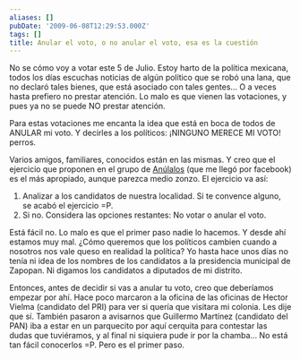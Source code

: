 ```yaml
---
aliases: []
pubDate: '2009-06-08T12:29:53.000Z'
tags: []
title: Anular el voto, o no anular el voto, esa es la cuestión
---
```


No se cómo voy a votar este 5 de Julio. Estoy harto de la política mexicana, todos los días escuchas noticias de algún político que se robó una lana, que no declaró tales bienes, que está asociado con tales gentes... O a veces hasta prefiero no prestar atención. Lo malo es que vienen las votaciones, y pues ya no se puede NO prestar atención.

Para estas votaciones me encanta la idea que está en boca de todos de ANULAR mi voto. Y decirles a los políticos: ¡NINGUNO MERECE MI VOTO! perros.

Varios amigos, familiares, conocidos están en las mismas. Y creo que el ejercicio que proponen en el grupo de [Anúlalos](http://anulalos.blogspot.com/) (que me llegó por facebook) es el más apropiado, aunque parezca medio zonzo. El ejercicio va así:

1. Analizar a los candidatos de nuestra localidad. Si te convence alguno, se acabó el ejercicio =P.
2. Si no. Considera las opciones restantes: No votar o anular el voto.

Está fácil no. Lo malo es que el primer paso nadie lo hacemos. Y desde ahí estamos muy mal. ¿Cómo queremos que los políticos cambien cuando a nosotros nos vale queso en realidad la política? Yo hasta hace unos días no tenía ni idea de los nombres de los candidatos a la presidencia municipal de Zapopan. Ni digamos los candidatos a diputados de mi distrito.

Entonces, antes de decidir si vas a anular tu voto, creo que deberíamos empezar por ahí. Hace poco marcaron a la oficina de las oficinas de Hector Vielma (candidato del PRI) para ver si quería que visitara mi colonia. Les dije que sí. También pasaron a avisarnos que Guillermo Martínez (candidato del PAN) iba a estar en un parquecito por aquí cerquita para contestar las dudas que tuviéramos, y al final ni siquiera pude ir por la chamba... No está tan fácil conocerlos =P. Pero es el primer paso.